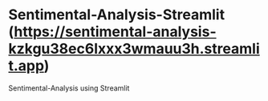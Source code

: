 # Sentimental-Analysis-Streamlit (https://sentimental-analysis-kzkgu38ec6lxxx3wmauu3h.streamlit.app)
Sentimental-Analysis using Streamlit

